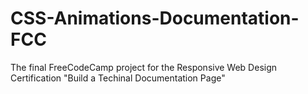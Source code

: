 # CSS-Animations-Documentation-FCC
The final FreeCodeCamp project for the Responsive Web Design Certification "Build a Techinal Documentation Page"
